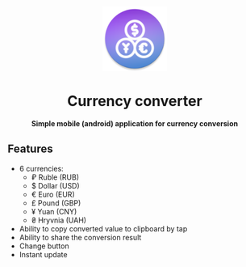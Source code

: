 <p align="center">
    <a href="https://raw.githubusercontent.com/exsandebest/currency-converter-app/master/app/src/main/res/mipmap-xxhdpi/ic_launcher.png">
        <img src="https://raw.githubusercontent.com/exsandebest/currency-converter-app/master/app/src/main/res/mipmap-xxhdpi/ic_launcher.png" height=128 width=128/>
    </a>
</p>
<h1 align="center">Currency converter</h1>
<p align="center"><b>Simple mobile (android) application for currency conversion</b></p>

## Features
* 6 currencies:
    + ₽ Ruble (RUB)
    + $ Dollar (USD)
    + € Euro (EUR)
    + £ Pound (GBP)
    + ¥ Yuan (CNY)
    + ₴ Hryvnia (UAH)
* Ability to copy converted value to clipboard by tap
* Ability to share the conversion result
* Change button
* Instant update
